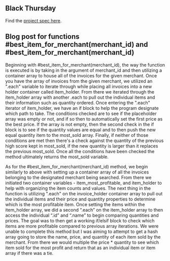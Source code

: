 ## Black Thursday

Find the [project spec here](http://backend.turing.io/module1/projects/black_thursday/).


## Blog post for functions #best_item_for_merchant(merchant_id) and #best_item_for_merchant(merchant_id)
Beginning with #best_item_for_merchant(merchant_id), the way the function is executed is by taking in the argument of merchant_id and then utilizing a container array to house all of the invoices for the given merchant. Once you have the array of invoices from the given merchant, we utilized an ".each" variable to iterate through while placing all invoices into a new holder container called item_holder. From there we iterated through the item_holder array with another .each to pull out the individual items and their information such as quantity ordered. Once entering the ".each" iterator of item_holder, we have an if block to help the program designate which path to take. The conditions checked are to see if the placeholder array was empty or not, and if so then to automatically set the first price as the best price. If the array is not empty, then the second check in the if block is to see if the quantity values are equal and to then push the new equal quantity item to the most_sold array. Finally, if neither of those conditions are met then there's a check against the quantity of the previous high score kept in most_sold, if the new quantity is larger than it replaces the previous most_sold. Once all the conditions have been checked the method ultimately returns the most_sold variable.

As for the #best_item_for_merchant(merchant_id) method, we begin similarly to above with setting up a container array of all the invoices belonging to the designated merchant being searched. From there we initiated two container variables - item_most_profitable, and item_holder to help with organizing the item counts and values. The next thing in the function is utilizing ".each" on the invoice_holder container array to pull out the individual items and their price and quantity properties to determine which is the most profitable item. Once setting the items within the item_holder array, we did a second “.each” on the item_holder array to then access the individual “.id” and “.name” to begin comparing quantities and prices. The goal was to then get a working if/elsif block to check which items are more profitable compared to previous array iterations. We were unable to complete this method but I was aiming to attempt to get a hash array going to store the name, price, and quantity of each item sold by the merchant. From there we would multiple the price * quantity to see which item sold for the most profit and return that as an individual item or item array if there was a tie.

